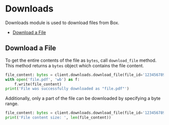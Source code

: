 # Downloads

Downloads module is used to download files from Box.

<!-- START doctoc generated TOC please keep comment here to allow auto update -->
<!-- DON'T EDIT THIS SECTION, INSTEAD RE-RUN doctoc TO UPDATE -->

- [Download a File](#download-a-file)

<!-- END doctoc generated TOC please keep comment here to allow auto update -->

## Download a File

To get the entire contents of the file as `bytes`, call `download_file` method.
This method returns a `bytes` object which contains the file content.

<!-- sample get_files_id_content -->

```python
file_content: bytes = client.downloads.download_file(file_id='123456789')
with open('file.pdf', 'wb') as f:
    f.write(file_content)
print('File was successfully downloaded as "file.pdf"')
```

Additionally, only a part of the file can be downloaded by specifying a byte range.

```python
file_content: bytes = client.downloads.download_file(file_id='123456789', range='bytes=0-100')
print('File content size: ', len(file_content))
```

